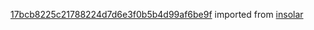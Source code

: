 [17bcb8225c21788224d7d6e3f0b5b4d99af6be9f](https://github.com/insolar/insolar/commit/17bcb8225c21788224d7d6e3f0b5b4d99af6be9f) imported from [insolar](https://github.com/insolar/insolar)
